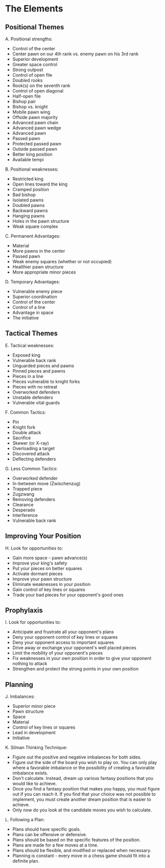 # The Elements

## Positional Themes

A. Positional strengths:
 - Control of the center
 - Center pawn on our 4th rank vs. enemy pawn on his 3rd rank
 - Superior development
 - Greater space control
 - Strong outpost
 - Control of open file
 - Doubled rooks
 - Rook(s) on the seventh rank
 - Control of open diagonal
 - Half-open file
 - Bishop pair
 - Bishop vs. knight
 - Mobile pawn wing
 - Offside pawn majority
 - Advanced pawn chain
 - Advanced pawn wedge
 - Advanced pawn
 - Passed pawn
 - Protected passed pawn
 - Outside passed pawn
 - Better king position
 - Available tempi

B. Positional weaknesses:
 - Restricted king
 - Open lines toward the king
 - Cramped position
 - Bad bishop
 - Isolated pawns
 - Doubled pawns
 - Backward pawns
 - Hanging pawns
 - Holes in the pawn structure
 - Weak square complex

C. Permanent Advantages:
 - Material
 - More pawns in the center
 - Passed pawn
 - Weak enemy squares (whether or not occupied)
 - Healthier pawn structure
 - More appropriate minor pieces

D. Temporary Advantages:
 - Vulnerable enemy piece
 - Superior coordination 
 - Control of the center
 - Control of a line
 - Advantage in space
 - The initiative

## Tactical Themes

E. Tactical weaknesses:
 - Exposed king
 - Vulnerable back rank
 - Unguarded pieces and pawns
 - Pinned pieces and pawns
 - Pieces in a line
 - Pieces vulnerable to knight forks
 - Pieces with no retreat
 - Overworked defenders
 - Unstable defenders
 - Vulnerable vital guards

F. Common Tactics:
 - Pin 
 - Knight fork 
 - Double attack 
 - Sacrifice
 - Skewer (or X-ray)
 - Overloading a target
 - Discovered attack
 - Deflecting defenders 

G. Less Common Tactics:
 - Overworked defender 
 - In-between move (Zwischenzug) 
 - Trapped piece 
 - Zugzwang
 - Removing defenders 
 - Clearance
 - Desperado
 - Interference 
 - Vulnerable back rank

## Improving Your Position

H. Look for opportunities to:
 - Gain more space - pawn advance(s)
 - Improve your king's safety
 - Put your pieces on better squares
 - Activate dormant pieces
 - Improve your pawn structure
 - Eliminate weaknesses in your position
 - Gain control of key lines or squares
 - Trade your bad pieces for your opponent's good ones

## Prophylaxis

I. Look for opportunities to:
 - Anticipate and frustrate all your opponent's plans
 - Deny your opponent control of key lines or squares
 - Deny your opponent access to important squares
 - Drive away or exchange your opponent's well placed pieces
 - Limit the mobility of your opponent's pieces
 - Fix weaknesses in your own position in order to give your opponent nothing to attack
 - Strengthen and protect the strong points in your own position

## Planning

J. Imbalances:
 - Superior minor piece 
 - Pawn structure
 - Space
 - Material
 - Control of key lines or squares
 - Lead in development
 - Initiative 

K. Silman Thinking Technique:
 - Figure out the positive and negative imbalances for both sides.
 - Figure out the side of the board you wish to play on. You can only play where a favorable imbalance or the possibility of creating a favorable imbalance exists.
 - Don't calculate. Instead, dream up various fantasy positions that you would like to achieve.
 - Once you find a fantasy position that makes you happy, you must figure out if you can reach it. If you find that your choice was not possible to implement, you must create another dream position that is easier to achieve.
 - Only now do you look at the candidate moves you wish to calculate.

L. Following a Plan:
 - Plans should have specific goals.
 - Plans can be offensive or defensive.
 - Plans should be based on the specific features of the position.
 - Plans are made for a few moves at a time.
 - Plans should be flexible, and modified or replaced when necessary.
 - Planning is constant - every move in a chess game should fit into a definite plan.